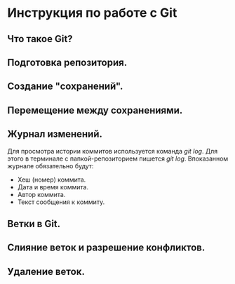 # Инструкция по работе с Git

## Что такое Git?

## Подготовка репозитория.

## Создание "сохранений".

## Перемещение между сохранениями.

## Журнал изменений.

Для просмотра истории коммитов используется команда *git log*. Для этого в терминале с папкой-репозиторием пишется *git log*. Впоказанном журнале обязательно будут:
* Хеш (номер) коммита.
* Дата и время коммита.
* Автор коммита.
* Текст сообщения к коммиту.

## Ветки в Git.

## Слияние веток и разрешение конфликтов.

## Удаление веток.